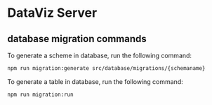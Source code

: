 # DataViz Server

## database migration commands

To generate a scheme in database, run the following command:

```bash
npm run migration:generate src/database/migrations/{schemaname}
```

To generate a table in database, run the following command:

```bash
npm run migration:run
```
